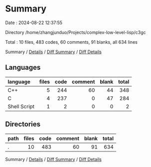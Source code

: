 # Summary

Date : 2024-08-22 12:37:55

Directory /home/zhangjunduo/Projects/complex-low-level-lisp/c3gc

Total : 10 files,  483 codes, 60 comments, 91 blanks, all 634 lines

Summary / [Details](details.md) / [Diff Summary](diff.md) / [Diff Details](diff-details.md)

## Languages
| language | files | code | comment | blank | total |
| :--- | ---: | ---: | ---: | ---: | ---: |
| C++ | 5 | 244 | 60 | 44 | 348 |
| C | 4 | 237 | 0 | 47 | 284 |
| Shell Script | 1 | 2 | 0 | 0 | 2 |

## Directories
| path | files | code | comment | blank | total |
| :--- | ---: | ---: | ---: | ---: | ---: |
| . | 10 | 483 | 60 | 91 | 634 |

Summary / [Details](details.md) / [Diff Summary](diff.md) / [Diff Details](diff-details.md)